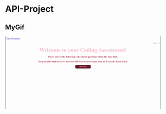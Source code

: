 # API-Project
## MyGif
![](https://github.com/Sunny9810/API-Project/blob/main/Coding%20Asseessment!.gif)
